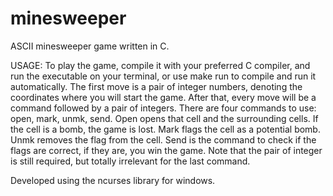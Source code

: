 # minesweeper
ASCII minesweeper game written in C.

USAGE: To play the game, compile it with your preferred C compiler, and run the executable on your terminal, or use make run to compile and run it automatically. The first move is a pair of integer numbers, denoting the coordinates where you will start the game. After that, every move will be a command followed by a pair of integers. There are four commands to use: open, mark, unmk, send. Open opens that cell and the surrounding cells. If the cell is a bomb, the game is lost. Mark flags the cell as a potential bomb. Unmk removes the flag from the cell. Send is the command to check if the flags are correct, if they are, you win the game. Note that the pair of integer is still required, but totally irrelevant for the last command.

Developed using the ncurses library for windows.
